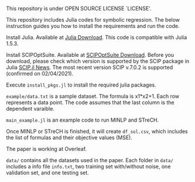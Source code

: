 This repository is under OPEN SOURCE LICENSE `LICENSE'.

This repository includes Julia codes for symbolic regression. The below instruction guides you how to install the requirements and run the code.

Install Julia. Available at [Julia Download](https://julialang.org/downloads/). This code is compatible with Julia 1.5.3.

Install SCIPOptSuite. Available at [SCIPOptSuite Download](https://www.scipopt.org/index.php#download). 
Before you download, please check which version is supported by the SCIP package in Julia [SCIP.jl News](https://github.com/scipopt/SCIP.jl/blob/master/NEWS.md).
The most recent version SCIP v.7.0.2 is supported (confirmed on 02/04/2021).

Execute `install_pkgs.jl` to install the required julia packages.

`example/data.txt` is a sample dataset. The formula is x1*x2+1. Each row represents a data point. The code assumes that the last column is the dependent varaible.

`main_example.jl` is an example code to run MINLP and STreCH. 

Once MINLP or STreCH is finished, it will create `df_sol.csv`, which includes the list of formulas and their objective values (MSE).

The paper is working at Overleaf.

`data/` contains all the datasets used in the paper. Each folder in `data/` includes a info file `info.txt`, two training set with/without noise, one validation set, and one testing set.
